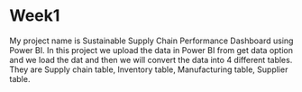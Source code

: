 # Week1
My project name is Sustainable Supply Chain Performance Dashboard using Power BI. In this project we upload the data in Power BI from get data option and we load the dat and then we will convert the data into 4 different tables. They are Supply chain table, Inventory table, Manufacturing table, Supplier table. 
